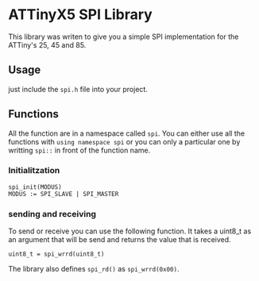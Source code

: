 # ATTinyX5 SPI Library
This library was writen to give you a simple SPI implementation for the ATTiny's 25, 45 and 85.

## Usage
just include the `spi.h` file into your project.

## Functions
All the function are in a namespace called `spi`. You can either use all the functions with `using namespace spi` or you can only a particular one by writting `spi::` in front of the function name.

### Initialitzation
	spi_init(MODUS)
	MODUS := SPI_SLAVE | SPI_MASTER

### sending and receiving
To send or receive you can use the following function. It takes a uint8_t as an argument that will be send and returns the value that is received.

	uint8_t = spi_wrrd(uint8_t)

The library also defines `spi_rd()` as `spi_wrrd(0x00)`.

